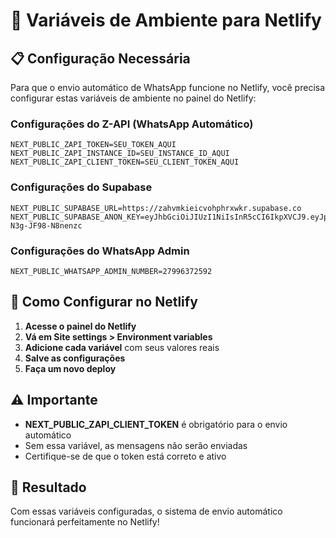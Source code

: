 # 🔧 Variáveis de Ambiente para Netlify

## 📋 Configuração Necessária

Para que o envio automático de WhatsApp funcione no Netlify, você precisa configurar estas variáveis de ambiente no painel do Netlify:

### **Configurações do Z-API (WhatsApp Automático)**
```
NEXT_PUBLIC_ZAPI_TOKEN=SEU_TOKEN_AQUI
NEXT_PUBLIC_ZAPI_INSTANCE_ID=SEU_INSTANCE_ID_AQUI
NEXT_PUBLIC_ZAPI_CLIENT_TOKEN=SEU_CLIENT_TOKEN_AQUI
```

### **Configurações do Supabase**
```
NEXT_PUBLIC_SUPABASE_URL=https://zahvmkieicvohphrxwkr.supabase.co
NEXT_PUBLIC_SUPABASE_ANON_KEY=eyJhbGciOiJIUzI1NiIsInR5cCI6IkpXVCJ9.eyJpc3MiOiJzdXBhYmFzZSIsInJlZiI6InphaHZta2llaWN2b2hwaHJ4d2tyIiwicm9sZSI6ImFub24iLCJpYXQiOjE3NTgxNTcyMTgsImV4cCI6MjA3MzczMzIxOH0.5_6ozxN44GiOHi1fPydx6rXquo-N3g-JF98-N8nenzc
```

### **Configurações do WhatsApp Admin**
```
NEXT_PUBLIC_WHATSAPP_ADMIN_NUMBER=27996372592
```

## 🚀 Como Configurar no Netlify

1. **Acesse o painel do Netlify**
2. **Vá em Site settings > Environment variables**
3. **Adicione cada variável** com seus valores reais
4. **Salve as configurações**
5. **Faça um novo deploy**

## ⚠️ Importante

- **NEXT_PUBLIC_ZAPI_CLIENT_TOKEN** é obrigatório para o envio automático
- Sem essa variável, as mensagens não serão enviadas
- Certifique-se de que o token está correto e ativo

## 🎯 Resultado

Com essas variáveis configuradas, o sistema de envio automático funcionará perfeitamente no Netlify!
